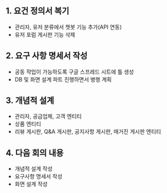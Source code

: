 ## 1. 요건 정의서 복기

- 관리자, 유저 분류에서 챗봇 기능 추가(API 연동)
- 유저 포럼 게시판 기능 삭제

## 2. 요구 사항 명세서 작성

- 공동 작업이 가능하도록 구글 스프레드 시트에 틀 생성
- DB 및 화면 설계 파트 진행하면서 병행 계획

## 3. 개념적 설계

- 관리자, 공급업체, 고객 엔티티
- 상품 엔티티
- 리뷰 게시판, Q&A 게시판, 공지사항 게시판, 매거진 게시판 엔티티

## 4. 다음 회의 내용

- 개념적 설계 작성
- 요구사항 명세서 작성
- 화면 설계 작성

